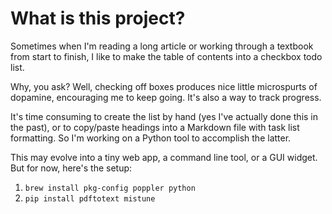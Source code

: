 # What is this project?
Sometimes when I'm reading a long article or working through a textbook from start to finish, I like to make the table of contents into a checkbox todo list.

Why, you ask? Well, checking off boxes produces nice little microspurts of dopamine, encouraging me to keep going. It's also a way to track progress.

It's time consuming to create the list by hand (yes I've actually done this in the past), or to copy/paste headings into a Markdown file with task list formatting. So I'm working on a Python tool to accomplish the latter.

This may evolve into a tiny web app, a command line tool, or a GUI widget. But for now, here's the setup:
1. `brew install pkg-config poppler python`
2. `pip install pdftotext mistune`